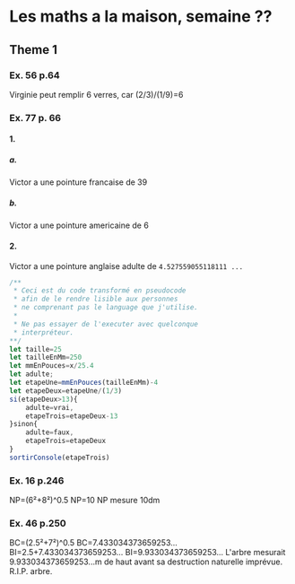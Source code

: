 # Les maths a la maison, semaine ??
## Theme 1
### Ex. 56 p.64
Virginie peut remplir 6 verres, car (2/3)/(1/9)=6
### Ex. 77 p. 66
#### 1.
##### a.
Victor a une pointure francaise de 39
##### b.
Victor a une pointure americaine de 6
#### 2.
Victor a une pointure anglaise adulte de `4.527559055118111
...`
```js
/**
 * Ceci est du code transformé en pseudocode
 * afin de le rendre lisible aux personnes
 * ne comprenant pas le language que j'utilise.
 * 
 * Ne pas essayer de l'executer avec quelconque
 * interpréteur.
**/
let taille=25
let tailleEnMm=250
let mmEnPouces=x/25.4
let adulte;
let etapeUne=mmEnPouces(tailleEnMm)-4
let etapeDeux=etapeUne/(1/3)
si(etapeDeux>13){
	adulte=vrai,
	etapeTrois=etapeDeux-13
}sinon{
	adulte=faux,
	etapeTrois=etapeDeux
}
sortirConsole(etapeTrois)
```
### Ex. 16 p.246
NP=(6²+8²)^0.5
NP=10
NP mesure 10dm
### Ex. 46 p.250
BC=(2.5²+7²)^0.5
BC=7.433034373659253...
BI=2.5+7.433034373659253...
BI=9.933034373659253...
L'arbre mesurait 9.933034373659253...m de haut avant sa destruction naturelle imprévue. R.I.P. arbre.
